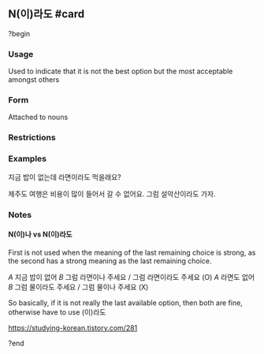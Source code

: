 ## N(이)라도 #card
?begin
### Usage
Used to indicate that it is not the best option but the most acceptable amongst others
### Form
Attached to nouns
### Restrictions
### Examples
지금 밥이 없는데 라면이라도 먹을래요?

제주도 여행은 비용이 많이 들어서 갈 수 없어요. 그럼 설악산이라도 가자.
### Notes
#### N(이)나 vs N(이)라도
First is not used when the meaning of the last remaining choice is strong, as the second has a strong meaning as the last remaining choice.

*A* 지금 밥이 없어
*B* 그럼 라면이나 주세요 / 그럼 라면이라도 주세요 (O)
*A* 라면도 없어
*B* 그럼 물이라도 주세요 / 그럼 물이나 주세요 (X)

So basically, if it is not really the last available option, then both are fine, otherwise have to use (이)라도

https://studying-korean.tistory.com/281
<!--SR:!2025-08-17,15,210-->
?end
